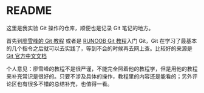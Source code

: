# README

这里是我实验 Git 操作的仓库，顺便也是记录 Git 笔记的地方。

首先到[廖雪峰的 Git 教程](https://www.liaoxuefeng.com/wiki/896043488029600) 或者是 [RUNOOB Git 教程](https://www.runoob.com/git/git-tutorial.html)入门 Git，Git 在学习了最基本的几个指令之后就可以去实践了，等到不会的时候再去网上查。比较好的来源是[Git 官方中文文档](https://git-scm.com/book/zh/v2)

个人意见：廖雪峰的教程不是很严谨，不能完全照着他的教程学，但是用他的教程来补充常识是很好的。只要不涉及具体的操作，教程里的内容还是能看的；另外评论区也有很多不错的总结补充，也值得一看。


